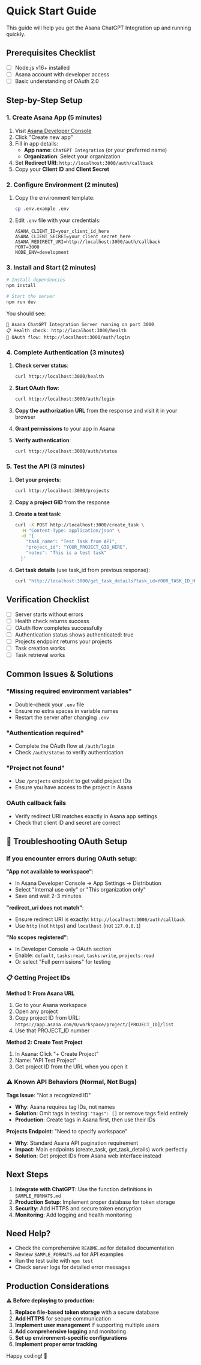 # Quick Start Guide

This guide will help you get the Asana ChatGPT Integration up and running quickly.

## Prerequisites Checklist

- [ ] Node.js v16+ installed
- [ ] Asana account with developer access
- [ ] Basic understanding of OAuth 2.0

## Step-by-Step Setup

### 1. Create Asana App (5 minutes)

1. Visit [Asana Developer Console](https://app.asana.com/0/developer-console)
2. Click "Create new app"
3. Fill in app details:
   - **App name**: `ChatGPT Integration` (or your preferred name)
   - **Organization**: Select your organization
4. Set **Redirect URI**: `http://localhost:3000/auth/callback`
5. Copy your **Client ID** and **Client Secret**

### 2. Configure Environment (2 minutes)

1. Copy the environment template:
   ```bash
   cp .env.example .env
   ```

2. Edit `.env` file with your credentials:
   ```env
   ASANA_CLIENT_ID=your_client_id_here
   ASANA_CLIENT_SECRET=your_client_secret_here
   ASANA_REDIRECT_URI=http://localhost:3000/auth/callback
   PORT=3000
   NODE_ENV=development
   ```

### 3. Install and Start (2 minutes)

```bash
# Install dependencies
npm install

# Start the server
npm run dev
```

You should see:
```
🚀 Asana ChatGPT Integration Server running on port 3000
📋 Health check: http://localhost:3000/health
🔐 OAuth flow: http://localhost:3000/auth/login
```

### 4. Complete Authentication (3 minutes)

1. **Check server status**:
   ```bash
   curl http://localhost:3000/health
   ```

2. **Start OAuth flow**:
   ```bash
   curl http://localhost:3000/auth/login
   ```

3. **Copy the authorization URL** from the response and visit it in your browser

4. **Grant permissions** to your app in Asana

5. **Verify authentication**:
   ```bash
   curl http://localhost:3000/auth/status
   ```

### 5. Test the API (3 minutes)

1. **Get your projects**:
   ```bash
   curl http://localhost:3000/projects
   ```

2. **Copy a project GID** from the response

3. **Create a test task**:
   ```bash
   curl -X POST http://localhost:3000/create_task \
     -H "Content-Type: application/json" \
     -d '{
       "task_name": "Test Task from API",
       "project_id": "YOUR_PROJECT_GID_HERE",
       "notes": "This is a test task"
     }'
   ```

4. **Get task details** (use task_id from previous response):
   ```bash
   curl "http://localhost:3000/get_task_details?task_id=YOUR_TASK_ID_HERE"
   ```

## Verification Checklist

- [ ] Server starts without errors
- [ ] Health check returns success
- [ ] OAuth flow completes successfully
- [ ] Authentication status shows authenticated: true
- [ ] Projects endpoint returns your projects
- [ ] Task creation works
- [ ] Task retrieval works

## Common Issues & Solutions

### "Missing required environment variables"
- Double-check your `.env` file
- Ensure no extra spaces in variable names
- Restart the server after changing `.env`

### "Authentication required"
- Complete the OAuth flow at `/auth/login`
- Check `/auth/status` to verify authentication

### "Project not found"
- Use `/projects` endpoint to get valid project IDs
- Ensure you have access to the project in Asana

### OAuth callback fails
- Verify redirect URI matches exactly in Asana app settings
- Check that client ID and secret are correct

## 🚨 **Troubleshooting OAuth Setup**

### If you encounter errors during OAuth setup:

**"App not available to workspace"**:
- In Asana Developer Console → App Settings → Distribution
- Select "Internal use only" or "This organization only"  
- Save and wait 2-3 minutes

**"redirect_uri does not match"**:
- Ensure redirect URI is exactly: `http://localhost:3000/auth/callback`
- Use `http` (not `https`) and `localhost` (not `127.0.0.1`)

**"No scopes registered"**:
- In Developer Console → OAuth section
- Enable: `default`, `tasks:read`, `tasks:write`, `projects:read`
- Or select "Full permissions" for testing

### 📋 **Getting Project IDs**

**Method 1: From Asana URL**
1. Go to your Asana workspace
2. Open any project  
3. Copy project ID from URL: `https://app.asana.com/0/workspace/project/[PROJECT_ID]/list`
4. Use that PROJECT_ID number

**Method 2: Create Test Project**
1. In Asana: Click "+ Create Project"
2. Name: "API Test Project"
3. Get project ID from the URL when you open it

### ⚠️ **Known API Behaviors (Normal, Not Bugs)**

**Tags Issue**: "Not a recognized ID"
- **Why**: Asana requires tag IDs, not names
- **Solution**: Omit tags in testing: `"tags": []` or remove tags field entirely
- **Production**: Create tags in Asana first, then use their IDs

**Projects Endpoint**: "Need to specify workspace"  
- **Why**: Standard Asana API pagination requirement
- **Impact**: Main endpoints (create_task, get_task_details) work perfectly
- **Solution**: Get project IDs from Asana web interface instead

## Next Steps

1. **Integrate with ChatGPT**: Use the function definitions in `SAMPLE_FORMATS.md`
2. **Production Setup**: Implement proper database for token storage
3. **Security**: Add HTTPS and secure token encryption
4. **Monitoring**: Add logging and health monitoring

## Need Help?

- Check the comprehensive `README.md` for detailed documentation
- Review `SAMPLE_FORMATS.md` for API examples
- Run the test suite with `npm test`
- Check server logs for detailed error messages

## Production Considerations

⚠️ **Before deploying to production:**

1. **Replace file-based token storage** with a secure database
2. **Add HTTPS** for secure communication
3. **Implement user management** if supporting multiple users
4. **Add comprehensive logging** and monitoring
5. **Set up environment-specific configurations**
6. **Implement proper error tracking**

Happy coding! 🚀
